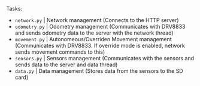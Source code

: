 Tasks:

- `network.py` | Network management (Connects to the HTTP server)
- `odometry.py` | Odometry management (Communicates with DRV8833 and sends odometry data to the server with the network thread)
- `movement.py` | Autonomeous/Overriden Movement management (Communicates with DRV8833. If override mode is enabled, network sends movement commands to this)
- `sensors.py` | Sensors management (Communicates with the sensors and sends data to the server and data thread)
- `data.py` | Data management (Stores data from the sensors to the SD card)
